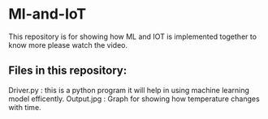 # Ml-and-IoT
This repository is for showing how ML and IOT is implemented together to know more please watch the video.

## Files in this repository:

Driver.py : this is a python program it will help in using machine learning model efficently.
Output.jpg : Graph for showing how temperature changes with time.

